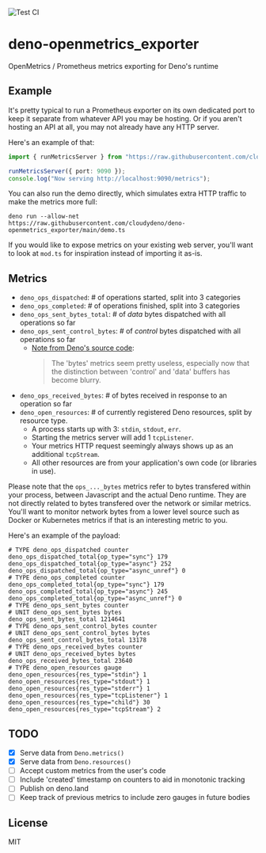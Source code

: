 ![Test CI](https://github.com/danopia/deno-openmetrics_exporter/workflows/Deno%20CI/badge.svg?branch=main)

# deno-openmetrics_exporter
OpenMetrics / Prometheus metrics exporting for Deno's runtime

## Example

It's pretty typical to run a Prometheus exporter on its own dedicated port
to keep it separate from whatever API you may be hosting.
Or if you aren't hosting an API at all, you may not already have any HTTP server.

Here's an example of that:

```typescript
import { runMetricsServer } from "https://raw.githubusercontent.com/cloudydeno/deno-openmetrics_exporter/main/mod.ts";

runMetricsServer({ port: 9090 });
console.log("Now serving http://localhost:9090/metrics");
```

You can also run the demo directly, which simulates extra HTTP traffic to make the metrics more full:

`deno run --allow-net https://raw.githubusercontent.com/cloudydeno/deno-openmetrics_exporter/main/demo.ts`

If you would like to expose metrics on your existing web server,
you'll want to look at `mod.ts` for inspiration instead of importing it as-is.

## Metrics

* `deno_ops_dispatched`: # of operations started, split into 3 categories
* `deno_ops_completed`: # of operations finished, split into 3 categories
* `deno_ops_sent_bytes_total`: # of *data* bytes dispatched with all operations so far
* `deno_ops_sent_control_bytes`: # of *control* bytes dispatched with all operations so far
    * [Note from Deno's source code](bytes_todo_note):
      > The 'bytes' metrics seem pretty useless, especially now that the
      > distinction between 'control' and 'data' buffers has become blurry.
* `deno_ops_received_bytes`: # of bytes received in response to an operation so far
* `deno_open_resources`: # of currently registered Deno resources, split by resource type.
    * A process starts up with 3: `stdin`, `stdout`, `err`.
    * Starting the metrics server will add 1 `tcpListener`.
    * Your metrics HTTP request seemingly always shows up as an additional `tcpStream`.
    * All other resources are from your application's own code (or libraries in use).

Please note that the `ops_..._bytes` metrics refer to bytes transfered within your process,
between Javascript and the actual Deno runtime.
They are not directly related to bytes transfered over the network or similar metrics.
You'll want to monitor network bytes from a lower level source such as Docker or Kubernetes metrics
if that is an interesting metric to you.

Here's an example of the payload:

```
# TYPE deno_ops_dispatched counter
deno_ops_dispatched_total{op_type="sync"} 179
deno_ops_dispatched_total{op_type="async"} 252
deno_ops_dispatched_total{op_type="async_unref"} 0
# TYPE deno_ops_completed counter
deno_ops_completed_total{op_type="sync"} 179
deno_ops_completed_total{op_type="async"} 245
deno_ops_completed_total{op_type="async_unref"} 0
# TYPE deno_ops_sent_bytes counter
# UNIT deno_ops_sent_bytes bytes
deno_ops_sent_bytes_total 1214641
# TYPE deno_ops_sent_control_bytes counter
# UNIT deno_ops_sent_control_bytes bytes
deno_ops_sent_control_bytes_total 13178
# TYPE deno_ops_received_bytes counter
# UNIT deno_ops_received_bytes bytes
deno_ops_received_bytes_total 23640
# TYPE deno_open_resources gauge
deno_open_resources{res_type="stdin"} 1
deno_open_resources{res_type="stdout"} 1
deno_open_resources{res_type="stderr"} 1
deno_open_resources{res_type="tcpListener"} 1
deno_open_resources{res_type="child"} 30
deno_open_resources{res_type="tcpStream"} 2
```

## TODO

* [x] Serve data from `Deno.metrics()`
* [x] Serve data from `Deno.resources()`
* [ ] Accept custom metrics from the user's code
* [ ] Include 'created' timestamp on counters to aid in monotonic tracking
* [ ] Publish on deno.land
* [ ] Keep track of previous metrics to include zero gauges in future bodies

## License

MIT

[bytes_todo_note]: https://github.com/denoland/deno/blob/2b75a1155906613df16bad9d1eb84f3dc0ba571b/runtime/metrics.rs#L84
